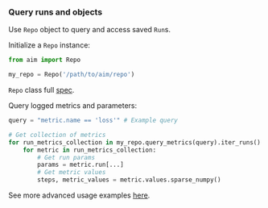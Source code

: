 ### Query runs and objects

Use `Repo` object to query and access saved `Run`s.

Initialize a `Repo` instance:

```python
from aim import Repo

my_repo = Repo('/path/to/aim/repo')
```
`Repo` class full [spec](../refs/sdk.html#aim.sdk.repo.Repo).

Query logged metrics and parameters:

```python
query = "metric.name == 'loss'" # Example query

# Get collection of metrics
for run_metrics_collection in my_repo.query_metrics(query).iter_runs():
    for metric in run_metrics_collection:
        # Get run params
        params = metric.run[...]
        # Get metric values
        steps, metric_values = metric.values.sparse_numpy()
```
See more advanced usage examples [here](https://colab.research.google.com/drive/14rIAjpEyklf5fSMiRbyZs6iYG7IVibcI).
